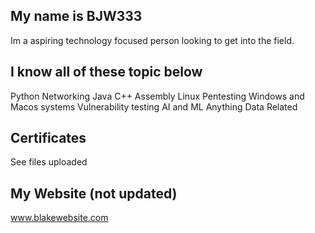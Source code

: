 


My name is BJW333
---------------------------------
Im a aspiring technology focused person looking to get into the field. 

I know all of these topic below
---------------------------------
Python
Networking
Java 
C++
Assembly 
Linux
Pentesting 
Windows and Macos systems 
Vulnerability testing 
AI and ML
Anything Data Related 

Certificates
---------------------------------
See files uploaded


My Website (not updated)
---------------------------------
www.blakewebsite.com

